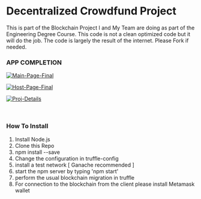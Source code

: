 # Decentralized Crowdfund Project
This is part of the Blockchain Project I and My Team are doing as part of the Engineering Degree Course. This code is not a clean optimized code but it will do the job. The code is largely the result of the internet. Please Fork if needed.



### APP COMPLETION

<a href="https://ibb.co/frn2DCD"><img src="https://i.ibb.co/Yfy30t0/Main-Page-Final.png" alt="Main-Page-Final" border="0"></a>


<a href="https://ibb.co/1QshD4Q"><img src="https://i.ibb.co/7Cg8w0C/Host-Page-Final.png" alt="Host-Page-Final" border="0"></a>



<a href="https://ibb.co/nRh9G1N"><img src="https://i.ibb.co/nRh9G1N/Proj-Details.png" alt="Proj-Details" border="0"></a>

<br/>

### How To Install

1. Install Node.js
2. Clone this Repo
3. npm install --save
4. Change the configuration in truffle-config
5. install a test network [ Ganache recommended ]
6. start the npm server by typing 'npm start'
7. perform the usual blockchain migration in truffle
8. For connection to the blockchain from the client please install Metamask wallet




